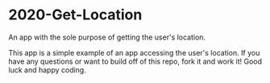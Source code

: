 # 2020-Get-Location
An app with the sole purpose of getting the user's location.


This app is a simple example of an app accessing the user's location. If you have any questions or want to build off of this repo, fork it and work it!
Good luck and happy coding.
